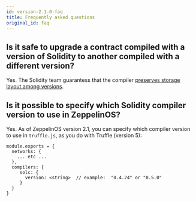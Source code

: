 ```yaml
---
id: version-2.1.0-faq
title: Frequently asked questions
original_id: faq
---
```


## Is it safe to upgrade a contract compiled with a version of Solidity to another compiled with a different version?

Yes. The Solidity team guarantess that the compiler [preserves storage layout among versions](https://twitter.com/ethchris/status/1073692785176444928).

## Is it possible to specify which Solidity compiler version to use in ZeppelinOS?

Yes. As of ZeppelinOS version 2.1, you can specify which compiler version to use in `truffle.js`, as you do with Truffle (version 5):

```
module.exports = {
  networks: {
    ... etc ...
  },
  compilers: {
     solc: {
       version: <string>  // example:  "0.4.24" or "0.5.0"
     }
  }
}
```
